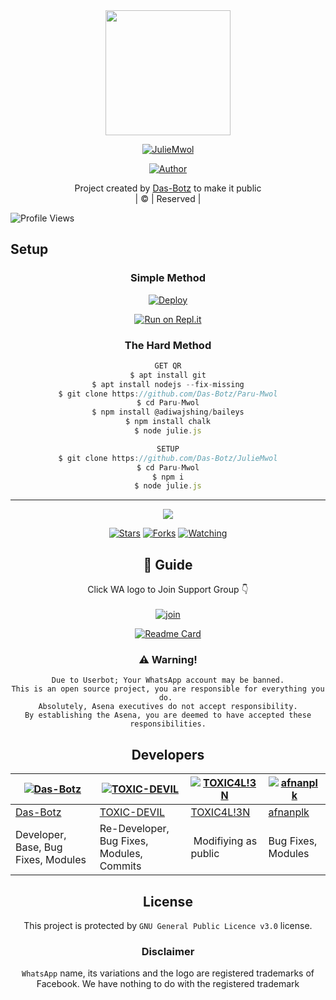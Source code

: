 
<div align="center">
  <img border-radius: 15px src="https://avatars.githubusercontent.com/u/83164448?v=4" width="200" height="200"/>
  <p align="center">
<a href="#"><img title="JulieMwol" src="https://img.shields.io/badge/JulieMwol-green?colorA=%23ff0000&colorB=%23017e40&style=for-the-badge"></a>
</p>
  <p align="center">
<a href="https://github.com/Das-Botz"><img title="Author" src="https://img.shields.io/badge/Author-Das-Botz/JulieMwol?color=blue&style=for-the-badge&logo=whatsapp"></a>
</p>
</div>
<p align="center">
Project created by <a href="https://github.com/Das-Botz">Das-Botz</a> to make it public
    <br>
       | © |
        Reserved |
    <br> 
</p>

![Profile Views](https://hits.seeyoufarm.com/api/count/incr/badge.svg?url=https://github.com/Das-Botz/JulieMwol&title=Profile%20Views)

## Setup
<div align="center">

  ### Simple Method
  
[![Deploy](https://www.herokucdn.com/deploy/button.svg)](https://heroku.com/deploy?template=https://github.com/Das-Botz/Paru-Mwol) 
  
[![Run on Repl.it](https://repl.it/badge/github/quiec/whatsAlfa)](https://replit.com/@Farhandqz/JulieMwol)
  
### The Hard Method
```js
GET QR
$ apt install git
$ apt install nodejs --fix-missing
$ git clone https://github.com/Das-Botz/Paru-Mwol
$ cd Paru-Mwol
$ npm install @adiwajshing/baileys
$ npm install chalk
$ node julie.js
```
      
```js
SETUP
$ git clone https://github.com/Das-Botz/JulieMwol
$ cd Paru-Mwol
$ npm i
$ node julie.js
```

----

  <p align="center">
  <a href="httsp://github.com/Das-Botz/JulieMwol">
    
<a href="https://github.com/Das-Botz/followers">
<img src="https://img.shields.io/github/repo-size/Das-Botz/Paru-Mwol?color=green&label=Repo%20total%20size&style=plastic">
<p align="center">
<a href="https://github.com/Das-Botz/followers"
<img title="Followers" src="https://img.shields.io/github/followers/Das-Botz?color=blue&style=flat-square"></a>
<a href="https://github.com/Das-Botz/JulieMwol/stargazers/"><img title="Stars" src="https://img.shields.io/github/stars/Das-Botz/JulieMwol?color=blue&style=flat-square"></a>
<a href="https://github.com/Das-Botz/JulieMwol/network/members"><img title="Forks" src="https://img.shields.io/github/forks/Das-Botz/JulieMwol?color=blue&style=flat-square"></a>
<a href="https://github.com/Das-Botz/JulieMwol/watchers"><img title="Watching" src="https://img.shields.io/github/watchers/Das-Botz/JulieMwol?label=Watchers&color=blue&style=flat-square"></a>
</p>

## 📢 Guide
Click WA logo to Join Support Group 👇
    <br>
<br>
  [![join](https://github.com/Alien-alfa/PublicBot/blob/main/wlogo.svg.png)](https://chat.whatsapp.com/Lchct1y7JYcFNDvHkkvxdC)
  <div align="center">
       
  [![Readme Card](https://github-readme-stats.vercel.app/api/pin/?username=Das-Botz&repo=Paru-Mwol&theme=nightowl)](https://github.com/Das-Botz/Paru-Mwol)
  </div>
    
### ⚠️ Warning! 
```
Due to Userbot; Your WhatsApp account may be banned.
This is an open source project, you are responsible for everything you do. 
Absolutely, Asena executives do not accept responsibility.
By establishing the Asena, you are deemed to have accepted these responsibilities.
```

## Developers
  <div align="center">
    
  [![Das-Botz](https://github.com/Das-Botz.png?size=100)](https://github.com/Das-Botz) | [![TOXIC-DEVIL](https://github.com/TOXIC-DEVIL.png?size=100)](https://github.com/TOXIC-DEVIL) |  [![TOXIC4L!3N](https://github.com/Alien-alfa.png?size=100)](https://github.com/AI-VIKI) | [![afnanplk](https://github.com/afnanplk.png?size=100)](https://github.com/afnanplk) 
----|----|----|----
[Das-Botz](https://github.com/Das-Botz) | [TOXIC-DEVIL](https://github.com/TOXIC-DEVIL) | [TOXIC4L!3N](https://github.com/AI-VIKI) | [afnanplk](https://github.com/afnanplk) 
Developer, Base, Bug Fixes, Modules| Re-Developer, Bug Fixes, Modules, Commits |  Modifiying  as   public | Bug Fixes, Modules 
  </div>
    


## License
This project is protected by `GNU General Public Licence v3.0` license.

### Disclaimer
`WhatsApp` name, its variations and the logo are registered trademarks of Facebook. We have nothing to do with the registered trademark
